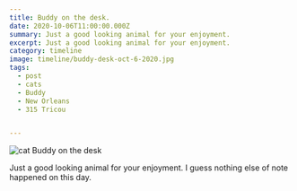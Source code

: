 ```yaml
---
title: Buddy on the desk.
date: 2020-10-06T11:00:00.000Z
summary: Just a good looking animal for your enjoyment.
excerpt: Just a good looking animal for your enjoyment.
category: timeline
image: timeline/buddy-desk-oct-6-2020.jpg
tags:
  - post 
  - cats
  - Buddy
  - New Orleans
  - 315 Tricou


---
```


![cat Buddy on the desk](/static/img/buddy/buddy-desk-oct-6-2020.jpg "cat buddy on the desk")

Just a good looking animal for your enjoyment. I guess nothing else of note happened on this day.
